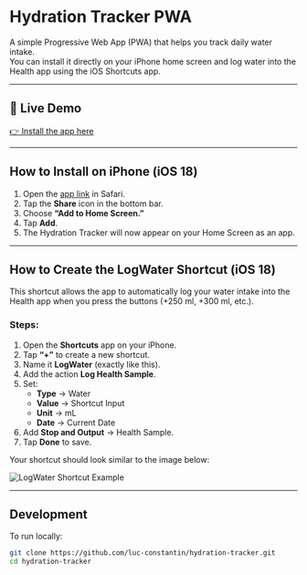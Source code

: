 # Hydration Tracker PWA

A simple Progressive Web App (PWA) that helps you track daily water intake.  
You can install it directly on your iPhone home screen and log water into the Health app using the iOS Shortcuts app.

---

## 📍 Live Demo

[👉 Install the app here](https://luc-constantin.github.io/hydration-tracker/)

---

## How to Install on iPhone (iOS 18)

1. Open the [app link](https://luc-constantin.github.io/hydration-tracker/) in Safari.  
2. Tap the **Share** icon in the bottom bar.  
3. Choose **“Add to Home Screen.”**  
4. Tap **Add**.  
5. The Hydration Tracker will now appear on your Home Screen as an app.

---

## How to Create the LogWater Shortcut (iOS 18)

This shortcut allows the app to automatically log your water intake into the Health app when you press the buttons (+250 ml, +300 ml, etc.).

### Steps:

1. Open the **Shortcuts** app on your iPhone.  
2. Tap **“+”** to create a new shortcut.  
3. Name it **LogWater** (exactly like this).  
4. Add the action **Log Health Sample**.  
5. Set:
   - **Type** → Water  
   - **Value** → Shortcut Input  
   - **Unit** → mL  
   - **Date** → Current Date
6. Add **Stop and Output** → Health Sample.  
7. Tap **Done** to save.

Your shortcut should look similar to the image below:

![LogWater Shortcut Example](./IMG_2599.jpg)

---

## Development

To run locally:

```bash
git clone https://github.com/luc-constantin/hydration-tracker.git
cd hydration-tracker
